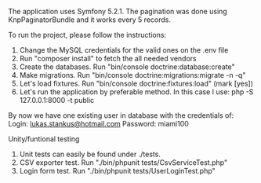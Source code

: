The application uses Symfony 5.2.1. The pagination was done using KnpPaginatorBundle and it works every 5 records.

To run the project, please follow the instructions:
1. Change the MySQL credentials for the valid ones on the .env file
2. Run "composer install" to fetch the all needed vendors
3. Create the databases. Run "bin/console doctrine:database:create"
4. Make migrations. Run "bin/console doctrine:migrations:migrate -n -q"
5. Let's load fixtures. Run "bin/console doctrine:fixtures:load" (mark [yes])
6. Let's run the application by preferable method. In this case I use: php -S 127.0.0.1:8000 -t public

By now we have one existing user in database with the credentials of:
Login: lukas.stankus@hotmail.com
Password: miami100

Unity/funtional testing
1. Unit tests can easily be found under ./tests.
2. CSV exporter test. Run "./bin/phpunit tests/CsvServiceTest.php"
3. Login form test. Run "./bin/phpunit tests/UserLoginTest.php"
